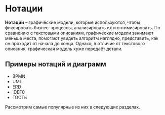 # Нотации

**Нотации** – графические модели, которые используются, чтобы фиксировать бизнес-процессы, анализировать их и оптимизировать. По сравнению с текстовыми описаниям, графические модели занимают меньше места, помогают увидеть алгоритм наглядно, представить, как он проходит от начала до конца. Однако, в отличие от текстового описания, графическая модель хуже передаёт детали.

## Примеры нотаций и диаграмм

* BPMN
* UML
* ERD
* IDEF0
* ГОСТы

Рассмотрим самые популярные из них в следующих разделах.
